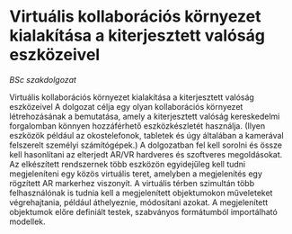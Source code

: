 # Virtuális kollaborációs környezet kialakítása a kiterjesztett valóság eszközeivel

*BSc szakdolgozat*

Virtuális kollaborációs környezet kialakítása a kiterjesztett valóság eszközeivel A dolgozat célja egy olyan kollaborációs környezet létrehozásának a bemutatása, amely a kiterjesztett valóság kereskedelmi forgalomban könnyen hozzáférhető eszközkészletét használja. (Ilyen eszközök például az okostelefonok, tabletek és úgy általában a kamerával felszerelt személyi számítógépek.) A dolgozatban fel kell sorolni és össze kell hasonlítani az elterjedt AR/VR hardveres és szoftveres megoldásokat. Az elkészített rendszernek több eszközön egyidejűleg kell tudni megjeleníteni egy közös virtuális teret, amelyben a megjelenítés egy rögzített AR markerhez viszonyít. A virtuális térben szimultán több felhasználónak is tudnia kell a megjelenített objektumokon műveleteket végrehajtania, például áthelyeznie, módosítani azokat. A megjelenített objektumok előre definiált testek, szabványos formátumból importálható modellek.

